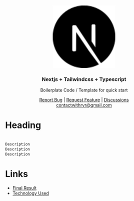 <p align="center">
  <a href="https://boilerplate-nextjs-withrvr.vercel.app/" target="_blank">
    <img src="./public/favicon.ico-nextjs.svg" alt="logo" width="200">
  </a>
</p>

<h3 align="center">Nextjs + Tailwindcss + Typescript</h3>

<div align="center">
  <p> Boilerplate Code / Template for quick start </p>

<a href="https://github.com/withrvr/Boilerplate-Nextjs/issues/new?template=bug_report.md" target="_blank">Report Bug</a>
|
<a href="https://github.com/withrvr/Boilerplate-Nextjs/issues/new?template=feature_request.md" target="_blank">Request Feature</a>
|
<a href="https://github.com/withrvr/Boilerplate-Nextjs/discussions" target="_blank">Discussions</a>
<br>
<a href="mailto:contactwithrvr@gmail.com" target="_blank">contactwithrvr@gmail.com</a>

</div>

# Heading

```

Description
Description
Description

```

# Links

-   [Final Result][final-result]
-   [Technology Used](./Developer_Guide.md#technology)

<!--- ............ declaration of variables ............ -->

[final-result]: https://boilerplate-nextjs-withrvr.vercel.app/
